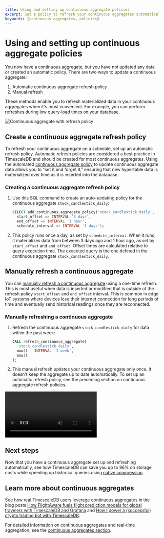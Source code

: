 ```yaml
---
title: Using and setting up continuous aggregate policies
excerpt: Set a policy to refresh your continuous aggregates automatically
keywords: [continuous aggregates, policies]
---
```


# Using and setting up continuous aggregate policies
You now have a continuous aggregate, but you have not updated any data or
created an automatic policy. There are two ways to update a continuous
aggregate:

1. Automatic continuous aggregate refresh policy
1. Manual refresh

These methods enable you to refresh materialized data in your continuous
aggregates when it's most convenient. For example, you can perform refreshes
during low query-load times on your database.

  <img class="main-content__illustration" src="https://s3.amazonaws.com/assets.timescale.com/docs/images/getting-started/continuous-aggregate-policy.jpg" alt="Continuous aggregate with refresh policy"/>

## Create a continuous aggregate refresh policy
To refresh your continuous aggregate on a schedule, set up an automatic refresh
policy. Automatic refresh policies are considered a best practice in TimescaleDB
and should be created for most continuous aggregates. Using the automated
[continuous aggregate policy][auto-refresh]
to update continuous aggregate data allows you to "set it and forget it,"
ensuring that new hypertable data is materialized over time as it is
inserted into the database.

<procedure>

### Creating a continuous aggregate refresh policy

1.  Use this SQL command to create an auto-updating policy for the continuous
    aggregate `stock_candlestick_daily`:

    ```sql
    SELECT add_continuous_aggregate_policy('stock_candlestick_daily',
      start_offset => INTERVAL '3 days',
      end_offset => INTERVAL '1 hour',
      schedule_interval => INTERVAL '1 days');
    ```

1.  This policy runs once a day, as set by `schedule_interval`. When it runs, it
    materializes data from between 3 days ago and 1 hour ago, as set by
    `start_offset` and `end_offset`. Offset times are calculated relative to
    query execution time. The executed query is the one defined in the
    continuous aggregate `stock_candlestick_daily`.

</procedure>

## Manually refresh a continuous aggregate

You can [manually refresh a continuous aggregate][manual-refresh] using a one-time refresh.
This is most useful when data is inserted or modified that is outside of the
refresh policy `start_offset` and `end_offset` interval. This is common in edge
IoT systems where devices lose their internet connection for long periods of time
and eventually send historical readings once they are reconnected.

<procedure>

### Manually refreshing a continuous aggregate

1.  Refresh the continuous aggregate `stock_candlestick_daily` for data within
    the past week:

    ```sql
    CALL refresh_continuous_aggregate(
      'stock_candlestick_daily',
      now() - INTERVAL '1 week',
      now()
    );
    ```

1.  This manual refresh updates your continuous aggregate only once. It doesn't
    keep the aggregate up to date automatically. To set up an automatic refresh
    policy, see the preceding section on continuous aggregate refresh policies.

</procedure>

<video url="https://www.youtube.com/embed/WObBOJlCYVs"></video>

## Next steps
Now that you have a continuous aggregate set up and refreshing automatically,
see how TimescaleDB can save you up to 96% on storage costs while speeding up
historical queries using [native compression][getting-started-compression].

## Learn more about continuous aggregates
See how real TimescaleDB users leverage continuous aggregates in the blog posts
[How FlightAware fuels flight prediction models for global travelers with
TimescaleDB and Grafana][flightaware] and [How I power a (successful) crypto
trading bot with TimescaleDB][crypto-bot].

For detailed information on continuous aggregates and real-time aggregation,
see the [continuous aggregates section][continuous-aggregates].

[auto-refresh]: /api/:currentVersion:/continuous-aggregates/add_continuous_aggregate_policy/
[continuous-aggregates]: /timescaledb/:currentVersion:/how-to-guides/continuous-aggregates
[crypto-bot]: https://blog.timescale.com/blog/how-i-power-a-successful-crypto-trading-bot-with-timescaledb/
[flightaware]: https://blog.timescale.com/blog/how-flightaware-fuels-flight-prediction-models-with-timescaledb-and-grafana/
[getting-started-compression]: /getting-started/:currentVersion:/compress-data/
[manual-refresh]: /api/:currentVersion:/continuous-aggregates/refresh_continuous_aggregate/
